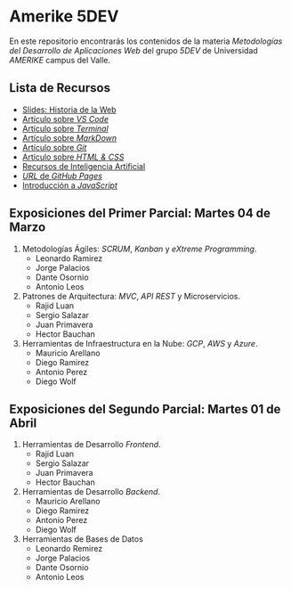 # Amerike 5DEV

En este repositorio encontrarás los contenidos de la materia _Metodologías del Desarrollo de Aplicaciones Web_ del grupo _5DEV_ de Universidad _AMERIKE_ campus del Valle.

## Lista de Recursos

- [Slides: Historia de la Web](https://www.figma.com/proto/e84kwrOJGKdVQ1XC13z45E/Historia-de-la-Web?node-id=2-2)
- [Artículo sobre _VS Code_](https://jonmircha.com/vscode)
- [Artículo sobre _Terminal_](https://jonmircha.com/terminal)
- [Artículo sobre _MarkDown_](https://jonmircha.com/markdown)
- [Artículo sobre _Git_](https://jonmircha.com/git)
- [Artículo sobre _HTML & CSS_](https://jonmircha.com/html)
- [Recursos de Inteligencia Artificial](./mds/IA.md)
- [_URL_ de _GitHub Pages_](https://jonmircha.github.io/amerike-5dev/)
- [Introducción a _JavaScript_](./mds/intro-js.md)

## Exposiciones del Primer Parcial: Martes 04 de Marzo

1. Metodologías Ágiles: _SCRUM_, _Kanban_ y _eXtreme Programming_.
   - Leonardo Ramirez
   - Jorge Palacios
   - Dante Osornio
   - Antonio Leos
1. Patrones de Arquitectura: _MVC_, _API REST_ y Microservicios.
   - Rajid Luan
   - Sergio Salazar
   - Juan Primavera
   - Hector Bauchan
1. Herramientas de Infraestructura en la Nube: _GCP_, _AWS_ y _Azure_.
   - Mauricio Arellano
   - Diego Ramirez
   - Antonio Perez
   - Diego Wolf

## Exposiciones del Segundo Parcial: Martes 01 de Abril

1. Herramientas de Desarrollo _Frontend_.
   - Rajid Luan
   - Sergio Salazar
   - Juan Primavera
   - Hector Bauchan
1. Herramientas de Desarrollo _Backend_.
   - Mauricio Arellano
   - Diego Ramirez
   - Antonio Perez
   - Diego Wolf
1. Herramientas de Bases de Datos
   - Leonardo Remirez
   - Jorge Palacios
   - Dante Osornio
   - Antonio Leos

